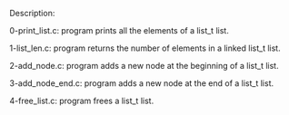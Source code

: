 Description:

0-print_list.c: program prints all the elements of a list_t list.

1-list_len.c: program returns the number of elements in a linked list_t list.

2-add_node.c: program adds a new node at the beginning of a list_t list.

3-add_node_end.c: program adds a new node at the end of a list_t list.

4-free_list.c: program frees a list_t list.

